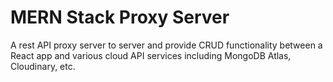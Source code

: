 # MERN Stack Proxy Server

A rest API proxy server to server and provide CRUD functionality between a  React app and various cloud API services including MongoDB Atlas, Cloudinary, etc.
